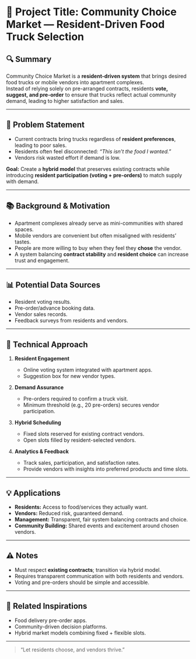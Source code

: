 # 🧠 Project Title: Community Choice Market — Resident-Driven Food Truck Selection  

## 🔍 Summary  
Community Choice Market is a **resident-driven system** that brings desired food trucks or mobile vendors into apartment complexes.  
Instead of relying solely on pre-arranged contracts, residents **vote, suggest, and pre-order** to ensure that trucks reflect actual community demand, leading to higher satisfaction and sales.  

---  

## 🎯 Problem Statement  
- Current contracts bring trucks regardless of **resident preferences**, leading to poor sales.  
- Residents often feel disconnected: *“This isn’t the food I wanted.”*  
- Vendors risk wasted effort if demand is low.  

**Goal:** Create a **hybrid model** that preserves existing contracts while introducing **resident participation (voting + pre-orders)** to match supply with demand.  

---  

## 📚 Background & Motivation  
- Apartment complexes already serve as mini-communities with shared spaces.  
- Mobile vendors are convenient but often misaligned with residents’ tastes.  
- People are more willing to buy when they feel they **chose** the vendor.  
- A system balancing **contract stability** and **resident choice** can increase trust and engagement.  

---  

## 📊 Potential Data Sources  
- Resident voting results.  
- Pre-order/advance booking data.  
- Vendor sales records.  
- Feedback surveys from residents and vendors.  

---  

## 🧪 Technical Approach  
1. **Resident Engagement**  
   - Online voting system integrated with apartment apps.  
   - Suggestion box for new vendor types.  

2. **Demand Assurance**  
   - Pre-orders required to confirm a truck visit.  
   - Minimum threshold (e.g., 20 pre-orders) secures vendor participation.  

3. **Hybrid Scheduling**  
   - Fixed slots reserved for existing contract vendors.  
   - Open slots filled by resident-selected vendors.  

4. **Analytics & Feedback**  
   - Track sales, participation, and satisfaction rates.  
   - Provide vendors with insights into preferred products and time slots.  

---  

## 💡 Applications  
- **Residents:** Access to food/services they actually want.  
- **Vendors:** Reduced risk, guaranteed demand.  
- **Management:** Transparent, fair system balancing contracts and choice.  
- **Community Building:** Shared events and excitement around chosen vendors.  

---  

## ⚠️ Notes  
- Must respect **existing contracts**; transition via hybrid model.  
- Requires transparent communication with both residents and vendors.  
- Voting and pre-orders should be simple and accessible.  

---  

## 🔗 Related Inspirations  
- Food delivery pre-order apps.  
- Community-driven decision platforms.  
- Hybrid market models combining fixed + flexible slots.  

---  

> “Let residents choose, and vendors thrive.”  
